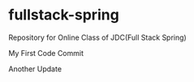 # fullstack-spring
Repository for Online Class of JDC(Full Stack Spring)

My First Code Commit

Another Update
